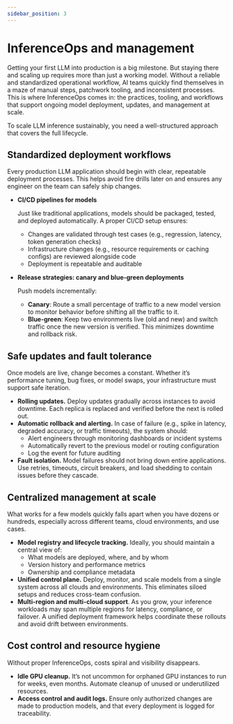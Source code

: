 ```yaml
---
sidebar_position: 3
---
```


# InferenceOps and management

Getting your first LLM into production is a big milestone. But staying there and scaling up requires more than just a working model. Without a reliable and standardized operational workflow, AI teams quickly find themselves in a maze of manual steps, patchwork tooling, and inconsistent processes. This is where InferenceOps comes in: the practices, tooling, and workflows that support ongoing model deployment, updates, and management at scale.

To scale LLM inference sustainably, you need a well-structured approach that covers the full lifecycle.

## Standardized deployment workflows

Every production LLM application should begin with clear, repeatable deployment processes. This helps avoid fire drills later on and ensures any engineer on the team can safely ship changes.

- **CI/CD pipelines for models**
    
    Just like traditional applications, models should be packaged, tested, and deployed automatically. A proper CI/CD setup ensures:
    
    - Changes are validated through test cases (e.g., regression, latency, token generation checks)
    - Infrastructure changes (e.g., resource requirements or caching configs) are reviewed alongside code
    - Deployment is repeatable and auditable
- **Release strategies: canary and blue-green deployments**
    
    Push models incrementally:
    
    - **Canary**: Route a small percentage of traffic to a new model version to monitor behavior before shifting all the traffic to it.
    - **Blue-green**: Keep two environments live (old and new) and switch traffic once the new version is verified. This minimizes downtime and rollback risk.

## Safe updates and fault tolerance

Once models are live, change becomes a constant. Whether it’s performance tuning, bug fixes, or model swaps, your infrastructure must support safe iteration.

- **Rolling updates.** Deploy updates gradually across instances to avoid downtime. Each replica is replaced and verified before the next is rolled out.
- **Automatic rollback and alerting.** In case of failure (e.g., spike in latency, degraded accuracy, or traffic timeouts), the system should:
    - Alert engineers through monitoring dashboards or incident systems
    - Automatically revert to the previous model or routing configuration
    - Log the event for future auditing
- **Fault isolation.** Model failures should not bring down entire applications. Use retries, timeouts, circuit breakers, and load shedding to contain issues before they cascade.

## Centralized management at scale

What works for a few models quickly falls apart when you have dozens or hundreds, especially across different teams, cloud environments, and use cases.

- **Model registry and lifecycle tracking.** Ideally, you should maintain a central view of:
    - What models are deployed, where, and by whom
    - Version history and performance metrics
    - Ownership and compliance metadata
- **Unified control plane.** Deploy, monitor, and scale models from a single system across all clouds and environments. This eliminates siloed setups and reduces cross-team confusion.
- **Multi-region and multi-cloud support**. As you grow, your inference workloads may span multiple regions for latency, compliance, or failover. A unified deployment framework helps coordinate these rollouts and avoid drift between environments.

## Cost control and resource hygiene

Without proper InferenceOps, costs spiral and visibility disappears.

- **Idle GPU cleanup.** It’s not uncommon for orphaned GPU instances to run for weeks, even months. Automate cleanup of unused or underutilized resources.
- **Access control and audit logs.** Ensure only authorized changes are made to production models, and that every deployment is logged for traceability.